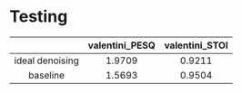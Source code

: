


# Testing
|                 |    valentini_PESQ    | valentini_STOI |
|:---------------:|:--------------------:|:--------------:|
| ideal denoising |        1.9709        |     0.9211     |
|    baseline     |        1.5693        |     0.9504     |


